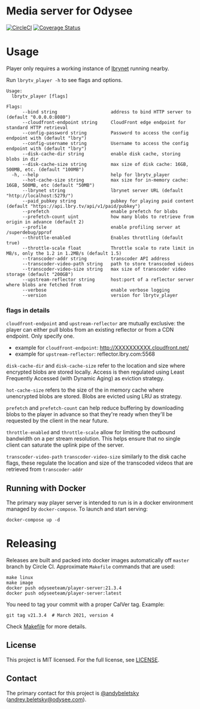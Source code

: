 # Media server for Odysee

[![CircleCI](https://img.shields.io/circleci/project/github/lbryio/lbrytv-player/master.svg)](https://circleci.com/gh/lbryio/lbrytv-player/tree/master) [![Coverage Status](https://coveralls.io/repos/github/OdyseeTeam/player-server/badge.svg?branch=master)](https://coveralls.io/github/OdyseeTeam/player-server?branch=master)


# Usage

Player only requires a working instance of [lbrynet](https://github.com/lbryio/lbry) running nearby.

Run `lbrytv_player -h` to see flags and options.
```
Usage:
  lbrytv_player [flags]

Flags:
      --bind string                    address to bind HTTP server to (default "0.0.0.0:8080")
      --cloudfront-endpoint string     CloudFront edge endpoint for standard HTTP retrieval
      --config-password string         Password to access the config endpoint with (default "lbry")
      --config-username string         Username to access the config endpoint with (default "lbry")
      --disk-cache-dir string          enable disk cache, storing blobs in dir
      --disk-cache-size string         max size of disk cache: 16GB, 500MB, etc. (default "100MB")
  -h, --help                           help for lbrytv_player
      --hot-cache-size string          max size for in-memory cache: 16GB, 500MB, etc (default "50MB")
      --lbrynet string                 lbrynet server URL (default "http://localhost:5279/")
      --paid_pubkey string             pubkey for playing paid content (default "https://api.lbry.tv/api/v1/paid/pubkey")
      --prefetch                       enable prefetch for blobs
      --prefetch-count uint            how many blobs to retrieve from origin in advance (default 2)
      --profile                        enable profiling server at /superdebug/pprof
      --throttle-enabled               Enables throttling (default true)
      --throttle-scale float           Throttle scale to rate limit in MB/s, only the 1.2 in 1.2MB/s (default 1.5)
      --transcoder-addr string         transcoder API address
      --transcoder-video-path string   path to store transcoded videos
      --transcoder-video-size string   max size of transcoder video storage (default "200GB")
      --upstream-reflector string      host:port of a reflector server where blobs are fetched from
      --verbose                        enable verbose logging
      --version                        version for lbrytv_player
```

### flags in details

`cloudfront-endpoint` and `upstream-reflector` are mutually exclusive: the player can either pull blobs from an existing reflector or from a CDN endpoint. Only specify one.

- example for `cloudfront-endpoint`: http://XXXXXXXXXX.cloudfront.net/
- example for `upstream-reflector`: reflector.lbry.com:5568

`disk-cache-dir` and `disk-cache-size` refer to the location and size where encrypted blobs are stored locally. Access is then regulated using Least Frequently Accessed (with Dynamic Aging) as eviction strategy.

`hot-cache-size` refers to the size of the in memory cache where unencrypted blobs are stored. Blobs are evicted using LRU as strategy.

`prefetch` and `prefetch-count` can help reduce buffering by downloading blobs to the player in advance so that they're ready when they'll be requested by the client in the near future.

`throttle-enabled` and `throttle-scale` allow for limiting the outbound bandwidth on a per stream resolution. This helps ensure that no single client can saturate the uplink pipe of the server.

`transcoder-video-path` `transcoder-video-size` similarly to the disk cache flags, these regulate the location and size of the transcoded videos that are retrieved from `transcoder-addr`

## Running with Docker

The primary way player server is intended to run is in a docker environment managed by `docker-compose`. To launch and start serving:

```
docker-compose up -d
```

# Releasing

Releases are built and packed into docker images automatically off `master` branch by Circle CI. Approximate `Makefile` commands that are used:

```
make linux
make image
docker push odyseeteam/player-server:21.3.4
docker push odyseeteam/player-server:latest
```

You need to tag your commit with a proper CalVer tag. Example:

```
git tag v21.3.4  # March 2021, version 4
```

Check [Makefile](./Makefile) for more details.

## License

This project is MIT licensed. For the full license, see [LICENSE](LICENSE).

## Contact

The primary contact for this project is [@andybeletsky](https://github.com/andybeletsky) (andrey.beletsky@odysee.com).
